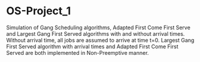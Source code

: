 # OS-Project_1
Simulation of Gang Scheduling algorithms, Adapted First Come First Serve and Largest Gang First Served algorithms with and without arrival times. Without arrival time, all jobs are assumed to arrive at time t=0. Largest Gang First Served algorithm with arrival times and Adapted First Come First Served are both implemented in Non-Preemptive manner.

